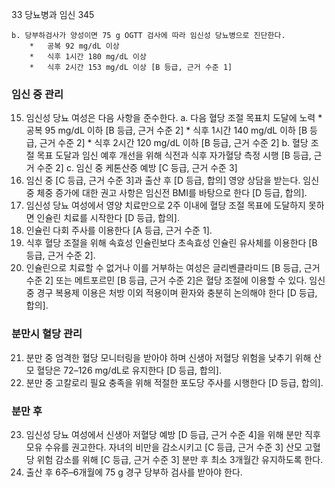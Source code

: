 33 당뇨병과 임신 345

    b. 당부하검사가 양성이면 75 g OGTT 검사에 따라 임신성 당뇨병으로 진단한다.
        *   공복 92 mg/dL 이상
        *   식후 1시간 180 mg/dL 이상
        *   식후 2시간 153 mg/dL 이상 [B 등급, 근거 수준 1]

### 임신 중 관리
15. 임신성 당뇨 여성은 다음 사항을 준수한다.
    a. 다음 혈당 조절 목표치 도달에 노력
        *   공복 95 mg/dL 이하 [B 등급, 근거 수준 2]
        *   식후 1시간 140 mg/dL 이하 [B 등급, 근거 수준 2]
        *   식후 2시간 120 mg/dL 이하 [B 등급, 근거 수준 2]
    b. 혈당 조절 목표 도달과 임신 예후 개선을 위해 식전과 식후 자가혈당 측정 시행 [B 등급, 근거 수준 2]
    c. 임신 중 케톤산증 예방 [C 등급, 근거 수준 3]
16. 임신 중 [C 등급, 근거 수준 3]과 출산 후 [D 등급, 합의] 영양 상담을 받는다. 임신 중 체중 증가에 대한 권고 사항은 임신전 BMI를 바탕으로 한다 [D 등급, 합의].
17. 임신성 당뇨 여성에서 영양 치료만으로 2주 이내에 혈당 조절 목표에 도달하지 못하면 인슐린 치료를 시작한다 [D 등급, 합의].
18. 인슐린 다회 주사를 이용한다 [A 등급, 근거 수준 1].
19. 식후 혈당 조절을 위해 속효성 인슐린보다 초속효성 인슐린 유사체를 이용한다 [B 등급, 근거 수준 2].
20. 인슐린으로 치료할 수 없거나 이를 거부하는 여성은 글리벤클라미드 [B 등급, 근거 수준 2] 또는 메트포르민 [B 등급, 근거 수준 2]은 혈당 조절에 이용할 수 있다. 임신 중 경구 복용제 이용은 처방 이외 적용이며 환자와 충분히 논의해야 한다 [D 등급, 합의].

### 분만시 혈당 관리
21. 분만 중 엄격한 혈당 모니터링을 받아야 하며 신생아 저혈당 위험을 낮추기 위해 산모 혈당은 72–126 mg/dL로 유지한다 [D 등급, 합의].
22. 분만 중 고칼로리 필요 충족을 위해 적절한 포도당 주사를 시행한다 [D 등급, 합의].

### 분만 후
23. 임신성 당뇨 여성에서 신생아 저혈당 예방 [D 등급, 근거 수준 4]을 위해 분만 직후 모유 수유를 권고한다. 자녀의 비만을 감소시키고 [C 등급, 근거 수준 3] 산모 고혈당 위험 감소를 위해 [C 등급, 근거 수준 3] 분만 후 최소 3개월간 유지하도록 한다.
24. 출산 후 6주–6개월에 75 g 경구 당부하 검사를 받아야 한다.
